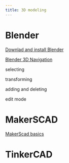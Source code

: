 ```yaml
---
title: 3D modeling
---
```


# Blender

[Downlad and install Blender](link-to-download-tutorial)

[Blender 3D Navigation](https://www.youtube.com/watch?v=A6XVDqnZYCY&list=PL3GeP3YLZn5hhfaGRSmRia0OwPPMfJu0V&index=2)

selecting

transforming

adding and deleting

edit mode



# MakerSCAD

[MakerScad basics](https://www.youtube.com/watch?v=GqQnqHh2J_Q&t=4s)

# TinkerCAD





